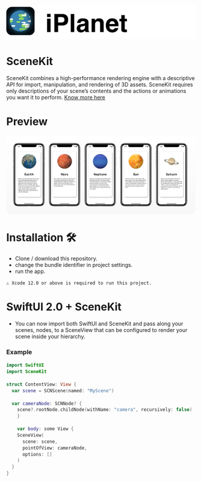  <p float="left">
 <img src ="Assets/banner.png"  />      
 </p>
 
 # SceneKit
SceneKit combines a high-performance rendering engine with a descriptive API for import, manipulation, and rendering of 3D assets. SceneKit requires only descriptions of your scene’s contents and the actions or animations you want it to perform. [Know more here](https://developer.apple.com/documentation/scenekit/)

# Preview
 <p float="left">
 <img src ="Assets/screenshots.png"  />      
 </p>
 
 # Installation 🛠
- Clone / download this repository.
- change the bundle identifier in project settings.
- run the app.
```
⚠️ Xcode 12.0 or above is required to run this project.
```


# SwiftUI 2.0 + SceneKit
- You can now import both SwiftUI and SceneKit and pass along your scenes, nodes, to a SceneView that can be configured to render your scene inside your hierarchy.

### Example
```Swift
import SwiftUI
import SceneKit

struct ContentView: View {
  var scene = SCNScene(named: "MyScene")
		
  var cameraNode: SCNNode? {
    scene?.rootNode.childNode(withName: "camera", recursively: false)
    }
		
    var body: some View {
    SceneView(
      scene: scene,
      pointOfView: cameraNode,
      options: []
    )
  }
}
```
